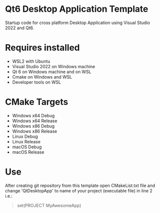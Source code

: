 # Qt6 Desktop Application Template

Startup code for cross platform Desktop Application using Visual Studio 2022 and Qt6.

# Requires installed
- WSL2 with Ubuntu
- Visual Studio 2022 on Windows machine
- Qt 6 on Windows machine and on WSL
- Cmake on Windows and WSL
- Developer tools on WSL

# CMake Targets
- Windows x64 Debug
- Windows x64 Release
- Windows x86 Debug
- Windows x86 Release
- Linux Debug
- Linux Release
- macOS Debug
- macOS Release

# Use

After creating git repository from this template open CMakeList.txt file and change 'QtDesktopApp' 
to name of your project (executable file) in line 2 i.e.:

> set(PROJECT MyAwesomeApp)


